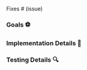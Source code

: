 <!--

Thank you for contributing to Transformers4Rec :)

Here are some guidelines to help the review process go smoothly.

1. Please write a description in this text box of the changes that are being
   made.

2. Please ensure that you have written units tests for the changes made/features
   added.

3. If you are closing an issue please use one of the automatic closing words as
   noted here: https://help.github.com/articles/closing-issues-using-keywords/

4. If your pull request is not ready for review but you want to make use of the
   continuous integration testing facilities please label it with `status/work-in-progress`.

5. If your pull request is ready to be reviewed without requiring additional
   work on top of it, then remove the `status/work-in-progress` label (if present) and replace
   it with `status/needs-review`. The additional changes then can be implemented on top of the
   same PR. 

6. Once all work has been done and review has taken place please do not add
   features or make changes out of the scope of those requested by the reviewer
   (doing this just add delays as already reviewed code ends up having to be
   re-reviewed/it is hard to tell what is new etc!). Further, please do not
   rebase your branch on master/force push/rewrite history, doing any of these
   causes the context of any comments made by reviewers to be lost. If
   conflicts occur against master they should be resolved by merging master
   into the branch used for making the pull request.

Many thanks in advance for your cooperation!

-->

<!-- Remove if not applicable -->

Fixes # (issue)

### Goals :soccer:
<!-- List the high-level objectives of this pull request. -->
<!-- Include any relevant context. -->

### Implementation Details :construction:
<!-- Explain the reasoning behind any architectural changes. -->
<!-- Highlight any new functionality. -->

### Testing Details :mag:
<!-- Describe what tests you've added for your changes. -->
